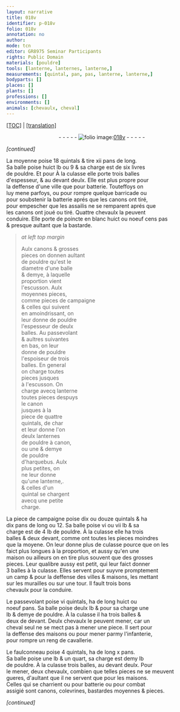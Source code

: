 ```yaml
---
layout: narrative
title: 018v
identifier: p-018v
folio: 018v
annotation: no
author:
mode: tcn
editor: GR8975 Seminar Participants
rights: Public Domain
materials: [pouldre]
tools: [lanterne, lanternes, lanterne,]
measurements: [quintal, pan, pas, lanterne, lanterne,]
bodyparts: []
places: []
plants: []
professions: []
environments: []
animals: [chevaulx, cheval]
---
```


 <p><a href="{{ site.baseurl }}/normalized/">[TOC]</a> | <a href="{{ site.baseurl }}/texts/p-018v_tl/" target="_blank">[translation]</a></p><div class="folio" align="center">- - - - - <a href="http://gallica.bnf.fr/ark:/12148/btv1b10500001g/f42.image" target="_blank"><img src="https://cu-mkp.github.io/2017-workshop-edition/assets/photo-icon.png" alt="folio image: " style="display:inline-block; margin-bottom:-3px;"/>018v</a> - - - - - </div>  
 
*[continued]*
  
 La moyenne poise 18 <span class="ms">quintal</span>s & tire xii <span class="ms">pan</span>s de long.<br/> Sa balle poise huict lb ou 9 & sa charge est de six livres<br/> de <span class="m">pouldre</span>. <span class="del">Et pour</span> À la culasse elle porte trois balles<br/> d'espesseur, & au devant deulx. Elle est plus propre pour<br/> la deffense d'une ville que pour batterie. Touteffoys on<br/> luy mene parfoys, ou pour rompre quelque barricade ou<br/> pour soubstenir la batterie aprés que les canons ont tiré,<br/> pour empescher que les assailis ne se remparent aprés que<br/> les canons ont joué ou tiré. Quattre <span class="al">chevaulx</span> la peuvent<br/> conduire. Elle porte de poincte en blanc huict ou noeuf cens <span class="ms">pas</span><br/> & presque aultant que la bastarde.
 
> *at left top margin*
> 
> 
>   Aulx canons & grosses<br/> pieces on donne<span class="del">n</span> aulta<span class="exp">n</span>t<br/> de <span class="m">pouldre</span> qu'est le<br/> diametre d'une balle<br/> & demye, à laquelle<br/> proportion vient<br/> l'escusson. Aulx<br/> moyennes pieces,<br/> co<span class="exp">mm</span>e pieces de campaigne<br/> & celles qui suivent<br/> en amoindrissant, on<br/> leur donne de <span class="m">pouldre</span><br/> l'espesseur de deulx<br/> balles. Au passevola<span class="exp">n</span>t<br/> & aultres suiva<span class="exp">n</span>tes<br/> en bas, on leur<br/> donne de <span class="m">pouldre</span><br/> l'espoiseur de trois<br/> balles. En g<span class="exp">e</span>n<span class="exp">er</span>al<br/> on charge toutes<br/> pieces jusques<br/> à l'escusson. On<br/> charge avecq <span class="tl">lanterne</span><br/> toutes pieces despuys<br/> le canon<br/> jusques à la<br/> piece de quattre<br/> <span class="ms">quintal</span>s, <span class="del">de char</span><br/> et leur donne l'on<br/> deulx <span class="tl"><span class="ms">lanterne</span>s</span><br/> de <span class="m">pouldre</span> à canon,<br/> ou une & demye<br/> de <span class="m">pouldre</span><br/> d'harquebus. Aulx<br/> plus petites, on<br/> ne leur donne<br/> qu'une <span class="tl"><span class="ms">lanterne,</span></span>.<br/> & celles d'un<br/> <span class="ms">quintal</span> se chargent<br/> avecq une petite<br/> charge.
 
 La piece de campaigne poise dix ou douze <span class="ms">quintal</span>s & ha<br/> dix <span class="ms">pan</span>s de long ou 12. Sa balle poise vi ou vii lb & sa<br/> charge est de 4 lb de <span class="m">pouldre</span>. À la culasse elle ha trois<br/> balles & deux devant, co<span class="exp">mm</span>e ont toutes les pieces moindres<br/> que la moyene. On leur donne plus de culasse pource que on les<br/> faict plus longues à la proportion, et aussy qu'en une<br/> maison ou ailleurs on en tire plus souvent que des grosses<br/> pieces. Leur qualibre aussy est petit, qui leur faict donner<br/> 3 balles à la culasse. Elles servent pour suyvre promptem<span class="exp">ent</span><br/> un camp & pour la deffense des villes & maisons, les metta<span class="exp">n</span>t<br/> sur les murailles ou sur une tour. Il fault trois bons<br/> <span class="al">chevaulx</span> pour la conduire.
 
 Le passevolant poise vi <span class="ms">quintal</span>s, ha de long huict ou<br/> noeuf <span class="ms">pan</span>s. Sa balle poise deulx lb & pour sa charge une<br/> lb & demye de <span class="m">pouldre</span>. À la culasse il ha trois balles &<br/> deux de devant. Deulx <span class="al">chevaulx</span> le peuvent mener, car un<br/> <span class="al">cheval</span> seul ne se mect pas à mener une piece. Il sert pour<br/> la deffense des maisons ou pour mener parmy l'infanterie,<br/> pour rompre un reng de cavallerie.
 
 Le faulconneau poise 4 <span class="ms">quintal</span>s, ha de long x <span class="ms">pan</span>s.<br/> Sa balle poise une lb & un quart, sa charge est demy lb<br/> de <span class="m">pouldre</span>. À la culasse trois balles, au devant deulx. Pour<br/> le mener, deux <span class="al">chevaulx</span>, combien que telles pieces ne se meuvent<br/> gueres, d'aultant que il ne servent que pour les maisons.<br/> Celles qui se charrient ou pour batterie ou pour combat<br/> assigié sont canons, colevrines, bastardes moyennes & pieces.
 
*[continued]*
 
 